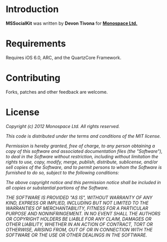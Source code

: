 # Introduction

**MSSocialKit** was written by **Devon Tivona** for **[Monospace Ltd.](http://www.monospacecollective.com)**

# Requirements

Requires iOS 6.0, ARC, and the QuartzCore Framework.

# Contributing

Forks, patches and other feedback are welcome.

# License

*Copyright (c) 2012 Monospace Ltd. All rights reserved.*

*This code is distributed under the terms and conditions of the MIT license.*

*Permission is hereby granted, free of charge, to any person obtaining a copy*
*of this software and associated documentation files (the "Software"), to deal*
*in the Software without restriction, including without limitation the rights*
*to use, copy, modify, merge, publish, distribute, sublicense, and/or sell*
*copies of the Software, and to permit persons to whom the Software is*
*furnished to do so, subject to the following conditions:*

*The above copyright notice and this permission notice shall be included in*
*all copies or substantial portions of the Software.*

*THE SOFTWARE IS PROVIDED "AS IS", WITHOUT WARRANTY OF ANY KIND, EXPRESS OR*
*IMPLIED, INCLUDING BUT NOT LIMITED TO THE WARRANTIES OF MERCHANTABILITY,*
*FITNESS FOR A PARTICULAR PURPOSE AND NONINFRINGEMENT. IN NO EVENT SHALL THE*
*AUTHORS OR COPYRIGHT HOLDERS BE LIABLE FOR ANY CLAIM, DAMAGES OR OTHER*
*LIABILITY, WHETHER IN AN ACTION OF CONTRACT, TORT OR OTHERWISE, ARISING FROM,*
*OUT OF OR IN CONNECTION WITH THE SOFTWARE OR THE USE OR OTHER DEALINGS IN*
*THE SOFTWARE.*